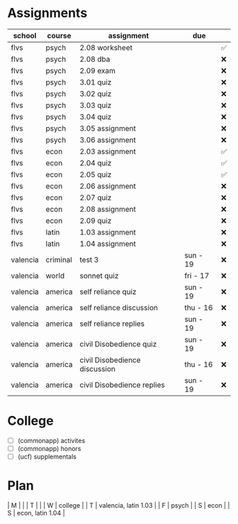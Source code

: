 # Assignments 
| school   | course   | assignment                    | due      |    |
|----------|----------|-------------------------------|----------|----|
| flvs     | psych    | 2.08 worksheet                |          | ✅ |
| flvs     | psych    | 2.08 dba                      |          | ❌ |
| flvs     | psych    | 2.09 exam                     |          | ❌ |
| flvs     | psych    | 3.01 quiz                     |          | ❌ |
| flvs     | psych    | 3.02 quiz                     |          | ❌ |
| flvs     | psych    | 3.03 quiz                     |          | ❌ |
| flvs     | psych    | 3.04 quiz                     |          | ❌ |
| flvs     | psych    | 3.05 assignment               |          | ❌ |
| flvs     | psych    | 3.06 assignment               |          | ❌ |
| flvs     | econ     | 2.03 assignment               |          | ✅ |
| flvs     | econ     | 2.04 quiz                     |          | ✅ |
| flvs     | econ     | 2.05 quiz                     |          | ✅ |
| flvs     | econ     | 2.06 assignment               |          | ❌ |
| flvs     | econ     | 2.07 quiz                     |          | ❌ |
| flvs     | econ     | 2.08 assignment               |          | ❌ |
| flvs     | econ     | 2.09 quiz                     |          | ❌ |
| flvs     | latin    | 1.03 assignment               |          | ❌ |
| flvs     | latin    | 1.04 assignment               |          | ❌ |
| valencia | criminal | test 3                        | sun - 19 | ❌ |
| valencia | world    | sonnet quiz                   | fri - 17 | ❌ |
| valencia | america  | self reliance quiz            | sun - 19 | ❌ |
| valencia | america  | self reliance discussion      | thu - 16 | ❌ |
| valencia | america  | self reliance replies         | sun - 19 | ❌ |
| valencia | america  | civil Disobedience quiz       | sun - 19 | ❌ |
| valencia | america  | civil Disobedience discussion | thu - 16 | ❌ |
| valencia | america  | civil Disobedience replies    | sun - 19 | ❌ |

# College 
* [ ] (commonapp) activites
* [ ] (commonapp) honors
* [ ] (ucf) supplementals

# Plan 
| M |                      |
| T |                      |
| W | college              |
| T | valencia, latin 1.03 |
| F | psych                |
| S | econ                 |
| S | econ, latin 1.04     |
